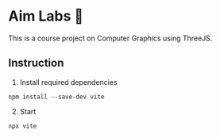 # Aim Labs 🔫 
This is a course project on Computer Graphics using ThreeJS.
## Instruction
1. Install required dependencies
```
npm install --save-dev vite
```
2. Start
```
npx vite
```
